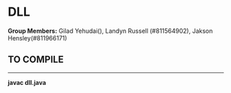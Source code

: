 # DLL

**Group Members:** Gilad Yehudai(), Landyn Russell (#811564902), Jakson Hensley(#811966171)

## TO COMPILE

---

**javac dll.java**


